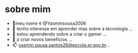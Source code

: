 # sobre mim #
-  👋meu nome é @Yasminsousa2006
- 👀 tenho interesse em aprender mas sobre a tecnologia  ...
- 🌱 estou aprendendo sobre a criar o gamer ...
- 💞️ a criar novos beneficios  ...
- 📫 yasmin.sousa.santos26@escola.pr.gov.br...

<!---
Yasminsousa2006/Yasminsousa2006 is a ✨ special ✨ repository because its `README.md` (this file) appears on your GitHub profile.
You can click the Preview link to take a look at your changes.
--->
